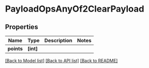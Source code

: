 # PayloadOpsAnyOf2ClearPayload

## Properties
Name | Type | Description | Notes
------------ | ------------- | ------------- | -------------
**points** | **[int]** |  | 

[[Back to Model list]](../README.md#documentation-for-models) [[Back to API list]](../README.md#documentation-for-api-endpoints) [[Back to README]](../README.md)


